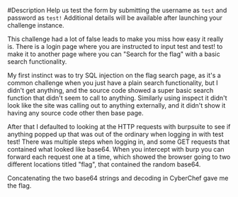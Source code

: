 #Description 
	Help us test the form by submitting the username as `test` and password as `test!`
	Additional details will be available after launching your challenge instance.


This challenge had a lot of false leads to make you miss how easy it really is. There is a login page where you are instructed to input test and test! to make it to another page where you can "Search for the flag" with a basic search functionality.

My first instinct was to try SQL injection on the flag search page, as it's a common challenge when you just have a plain search functionality, but I didn't get anything, and the source code showed a super basic search function that didn't seem to call to anything. Similarly using inspect it didn't look like the site was calling out to anything externally, and it didn't show it having any source code other then base page.

After that I defaulted to looking at the HTTP requests with burpsuite to see if anything popped up that was out of the ordinary when logging in with test test!
There was multiple steps when logging in, and some GET requests that contained what looked like base64. When you intercept with burp you can forward each request one at a time, which showed the browser going to two different locations titled "flag", that contained the random base64. 

Concatenating the two base64 strings and decoding in CyberChef gave me the flag. 